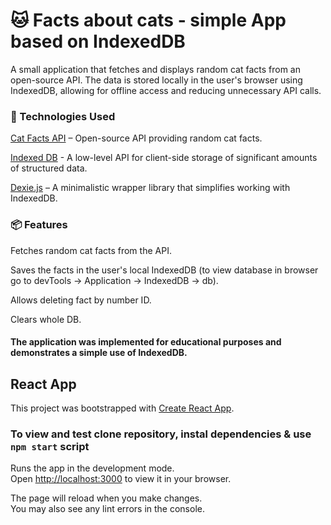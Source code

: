 # 🐱 Facts about cats - simple App based on IndexedDB

A small application that fetches and displays random cat facts from an open-source API. The data is stored locally in the user's browser using IndexedDB, allowing for offline access and reducing unnecessary API calls.

### 🔧 Technologies Used

[Cat Facts API](https://catfact.ninja/) – Open-source API providing random cat facts.

[Indexed DB](https://developer.mozilla.org/en-US/docs/Web/API/IndexedDB_API) - A low-level API for client-side storage of significant amounts of structured data.

[Dexie.js](https://dexie.org/) – A minimalistic wrapper library that simplifies working with IndexedDB.

### 📦 Features

Fetches random cat facts from the API.

Saves the facts in the user's local IndexedDB (to view database in browser go to devTools -> Application -> IndexedDB -> db).

Allows deleting fact by number ID.

Clears whole DB.

#### The application was implemented for educational purposes and demonstrates a simple use of IndexedDB.


## React App

This project was bootstrapped with [Create React App](https://github.com/facebook/create-react-app).

### To view and test clone repository, instal dependencies & use `npm start` script

Runs the app in the development mode.\
Open [http://localhost:3000](http://localhost:3000) to view it in your browser.

The page will reload when you make changes.\
You may also see any lint errors in the console.
